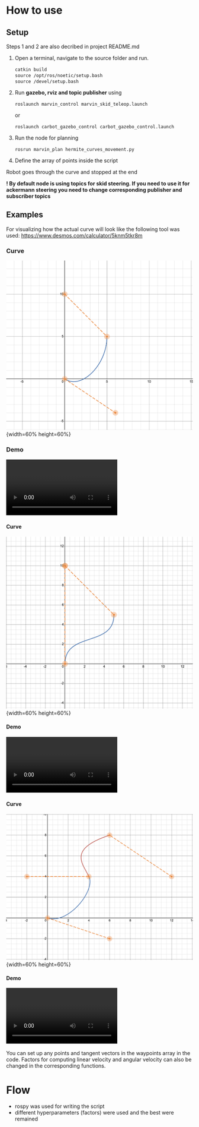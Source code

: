 # How to use

## Setup
Steps 1 and 2 are also decribed in project README.md
1. Open a terminal, navigate to the source folder and run.
    ```
    catkin build
    source /opt/ros/noetic/setup.bash
    source /devel/setup.bash
    ```

2. Run **gazebo, rviz and topic publisher** using
    ```
    roslaunch marvin_control marvin_skid_teleop.launch
    ```
    or
    ```
    roslaunch carbot_gazebo_control carbot_gazebo_control.launch 
    ```

3. Run the node for planning
    ```
    rosrun marvin_plan hermite_curves_movement.py
    ```

4. Define the array of points inside the script

Robot goes through the curve and stopped at the end

**! By default node is using topics for skid steering. If you need to use it for ackermann steering you need to change corresponding publisher and subscriber topics** 

## Examples

For visualizing how the actual curve will look like the following tool was used: https://www.desmos.com/calculator/5knm5tkr8m

### Curve
![](../../docs/viz1.png){width=60% height=60%}

### Demo
![](../../docs/hermit1.mov)

#### Curve
![](../../docs/viz2.png){width=60% height=60%}

#### Demo
![](../../docs/hermit2.mov)

#### Curve 
![](../../docs/viz3.png){width=60% height=60%}

#### Demo
<!-- video3 -->
![](../../docs/hermit3.mov)

You can set up any points and tangent vectors in the waypoints array in the code. Factors for computing linear velocity and angular velocity can also be changed in the corresponding functions.

# Flow

* rospy was used for writing the script
* different hyperparameters (factors) were used and the best were remained

